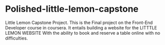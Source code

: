 # Polished-little-lemon-capstone
Little Lemon Capstone Project.
This is the Final project on the Front-End Developer course in coursera.
It entails building a website for the LITTTLE LEMON WEBSITE With the ability to book and reserve a table online with no difficulties.
